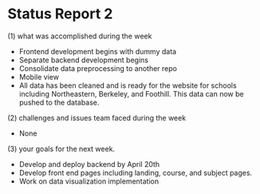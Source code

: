 # Status Report 2

(1) what was accomplished during the week

- Frontend development begins with dummy data
- Separate backend development begins
- Consolidate data preprocessing to another repo
- Mobile view
- All data has been cleaned and is ready for the website for schools including Northeastern, Berkeley, and Foothill. This data can now be pushed to the database. 

(2) challenges and issues team faced during the week

- None

(3) your goals for the next week.

- Develop and deploy backend by April 20th
- Develop front end pages including landing, course, and subject pages.
- Work on data visualization implementation
